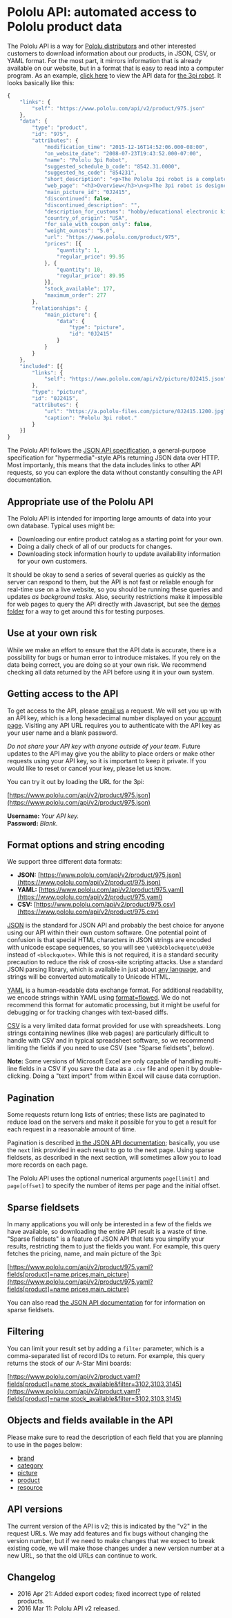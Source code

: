 # Pololu API: automated access to Pololu product data

The Pololu API is a way for
[Pololu distributors](https://www.pololu.com/distributors) and other
interested customers to download information about our products, in
JSON, CSV, or YAML format.  For the most part, it mirrors information
that is already available on our website, but in a format that is easy
to read into a computer program.  As an example,
[click here](example_product_975.json) to view the API data for
[the 3pi robot](https://www.pololu.com/product/975).  It looks
basically like this:

```javascript
{
    "links": {
        "self": "https://www.pololu.com/api/v2/product/975.json"
    },
    "data": {
        "type": "product",
        "id": "975",
        "attributes": {
            "modification_time": "2015-12-16T14:52:06.000-08:00",
            "on_website_date": "2008-07-23T19:43:52.000-07:00",
            "name": "Pololu 3pi Robot",
            "suggested_schedule_b_code": "8542.31.0000",
            "suggested_hs_code": "854231",
            "short_description": "<p>The Pololu 3pi robot is a complete, high-performance mobile platform featuring two micro metal gearmotors...",
            "web_page": "<h3>Overview</h3>\n<p>The 3pi robot is designed to excel in line-following and maze-solving competitions.  It has a small size...",
            "main_picture_id": "0J2415",
            "discontinued": false,
            "discontinued_description": "",
            "description_for_customs": "hobby/educational electronic kit",
            "country_of_origin": "USA",
            "for_sale_with_coupon_only": false,
            "weight_ounces": "5.0",
            "url": "https://www.pololu.com/product/975",
            "prices": [{
                "quantity": 1,
                "regular_price": 99.95
            }, {
                "quantity": 10,
                "regular_price": 89.95
            }],
            "stock_available": 177,
            "maximum_order": 277
        },
        "relationships": {
            "main_picture": {
                "data": {
                    "type": "picture",
                    "id": "0J2415"
                }
            }
        }
    },
    "included": [{
        "links": {
            "self": "https://www.pololu.com/api/v2/picture/0J2415.json"
        },
        "type": "picture",
        "id": "0J2415",
        "attributes": {
            "url": "https://a.pololu-files.com/picture/0J2415.1200.jpg?4f523fc7b561d69b453a7f38c8446991",
            "caption": "Pololu 3pi robot."
        }
    }]
}
```

The Pololu API follows the
[JSON API specification](http://jsonapi.org/), a general-purpose
specification for "hypermedia"-style APIs returning JSON data over
HTTP.  Most importanly, this means that the data includes links to
other API requests, so you can explore the data without constantly
consulting the API documentation.

## Appropriate use of the Pololu API

The Pololu API is intended for importing large amounts of data into
your own database.  Typical uses might be:

* Downloading our entire product catalog as a starting point for
  your own.
* Doing a daily check of all of our products for changes.
* Downloading stock information hourly to update availability
  information for your own customers.

It should be okay to send a series of several queries as quickly as
the server can respond to them, but the API is not fast or reliable
enough for real-time use on a live website, so you should be running
these queries and updates *as background tasks*.  Also, security restrictions make
it impossible for web pages to query the API directly with Javascript,
but see the [demos folder](demos) for a way to get around this for
testing purposes.

## Use at your own risk

While we make an effort to ensure that the API data is accurate, there
is a possibility for bugs or human error to introduce mistakes.  If
you rely on the data being correct, you are doing so at your own
risk.  We recommend checking all data returned by the API before
using it in your own system.

## Getting access to the API

To get access to the API, please
[email us](https://www.pololu.com/contact) a request.  We will set you
up with an API key, which is a long hexadecimal number displayed on
your [account page](https://www.pololu.com/account).  Visiting any API
URL requires you to authenticate with the API key as your user name
and a blank password.

*Do not share your API key with anyone outside of your team.* Future
updates to the API may give you the ability to place orders or make
other requests using your API key, so it is important to keep it
private.  If you would like to reset or cancel your key, please let us
know.

You can try it out by loading the URL for the 3pi:

[https://www.pololu.com/api/v2/product/975.json](https://www.pololu.com/api/v2/product/975.json)

**Username:** *Your API key.*<br>
**Password:** *Blank.*

## Format options and string encoding

We support three different data formats:

* **JSON:** [https://www.pololu.com/api/v2/product/975.json](https://www.pololu.com/api/v2/product/975.json)
* **YAML:** [https://www.pololu.com/api/v2/product/975.yaml](https://www.pololu.com/api/v2/product/975.yaml)
* **CSV:** [https://www.pololu.com/api/v2/product/975.csv](https://www.pololu.com/api/v2/product/975.csv)

[JSON](http://www.json.org/) is the standard for JSON API and probably
the best choice for anyone using our API within their own custom
software.  One potential point of confusion is that special HTML
characters in JSON strings are encoded with unicode escape sequences,
so you will see `\u003cblockquote\u003e` instead of `<blockquote>`.
While this is not required, it is a standard security precaution to
reduce the risk of cross-site scripting attacks.  Use a standard JSON
parsing library, which is available in just about
[any language](http://www.redversconsulting.com/cobol_json_interface.php),
and strings will be converted automatically to Unicode HTML.

[YAML](http://yaml.org/) is a human-readable data exchange format. For
additional readability, we encode strings within YAML using
[format=flowed](http://joeclark.org/ffaq.html).  We do not recommend
this format for automatic processing, but it might be useful for
debugging or for tracking changes with text-based diffs.

[CSV](https://en.wikipedia.org/wiki/Comma-separated_values) is a very
limited data format provided for use with spreadsheets.  Long strings
containing newlines (like web pages) are particularly difficult to
handle with CSV and in typical spreadsheet software, so we recommend
limiting the fields if you need to use CSV (see "Sparse fieldsets", below).

**Note:** Some versions of Microsoft Excel are only capable of
handling multi-line fields in a CSV if you save the data as a `.csv`
file and open it by double-clicking.  Doing a "text import" from
within Excel will cause data corruption.

## Pagination

Some requests return long lists of entries; these lists are paginated
to reduce load on the servers and make it possible for you to get a
result for each request in a reasonable amount of time.

Pagination is described
[in the JSON API documentation](http://jsonapi.org/format/#fetching-pagination);
basically, you use the `next` link provided in each result to go to
the next page.  Using sparse fieldsets, as described in the next
section, will sometimes allow you to load more records on each page.

The Pololu API uses the optional numerical arguments `page[limit]` and
`page[offset]` to specify the number of items per page and the initial
offset.

## Sparse fieldsets

In many applications you will only be interested in a few of the
fields we have available, so downloading the entire API result is a
waste of time.  "Sparse fieldsets" is a feature of JSON API that
lets you simplify your results, restricting them to just the fields
you want.  For example, this query fetches the pricing, name, and
main picture of the 3pi:

[https://www.pololu.com/api/v2/product/975.yaml?fields[product]=name,prices,main_picture](https://www.pololu.com/api/v2/product/975.yaml?fields[product]=name,prices,main_picture)

You can also read
[the JSON API documentation](http://jsonapi.org/format/#fetching-sparse-fieldsets)
for for information on sparse fieldsets.

## Filtering

You can limit your result set by adding a `filter` parameter, which is
a comma-separated list of record IDs to return.  For example, this
query returns the stock of our A-Star Mini boards:

[https://www.pololu.com/api/v2/product.yaml?fields[product]=name,stock_available&filter=3102,3103,3145](https://www.pololu.com/api/v2/product.yaml?fields[product]=name,stock_available&filter=3102,3103,3145)

## Objects and fields available in the API

Please make sure to read the description of each field that you are
planning to use in the pages below:

* [brand](brand.md)
* [category](category.md)
* [picture](picture.md)
* [product](product.md)
* [resource](resource.md)

## API versions

The current version of the API is v2; this is indicated by the "v2" in
the request URLs.  We may add features and fix bugs without changing
the version number, but if we need to make changes that we expect to
break existing code, we will make those changes under a new version
number at a new URL, so that the old URLs can continue to work.

## Changelog

* 2016 Apr 21: Added export codes; fixed incorrect type of related
  products.
* 2016 Mar 11: Pololu API v2 released.
